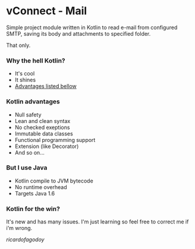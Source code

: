 # vConnect - Mail #

Simple project module written in Kotlin to read e-mail from configured SMTP, saving its body and attachments to specified folder. 

That only.

### Why the hell Kotlin? ###

* It's cool
* It shines
* [Advantages listed bellow](https://medium.com/@octskyward/why-kotlin-is-my-next-programming-language-c25c001e26e3)

### Kotlin advantages ###

* Null safety
* Lean and clean syntax
* No checked exeptions
* Immutable data classes
* Functional programming support
* Extension (like Decorator)
* And so on...

### But I use Java ###

* Kotlin compile to JVM bytecode
* No runtime overhead
* Targets Java 1.6

### Kotlin for the win? ###

It's new and has many issues. I'm just learning so feel free to correct me if i'm wrong.

*ricardofagodoy*